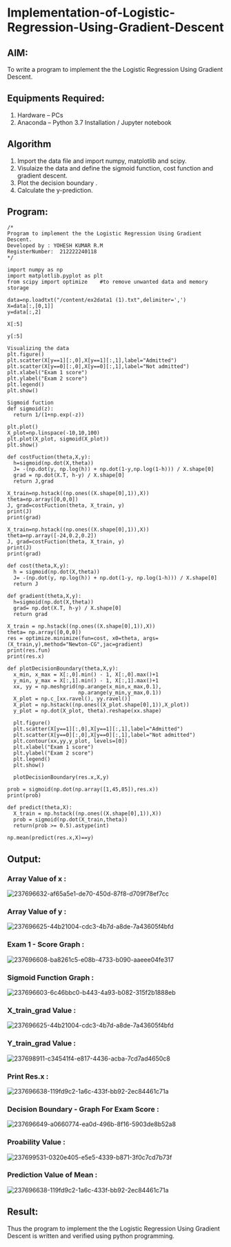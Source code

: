 # Implementation-of-Logistic-Regression-Using-Gradient-Descent

## AIM:
To write a program to implement the the Logistic Regression Using Gradient Descent.

## Equipments Required:
1. Hardware – PCs
2. Anaconda – Python 3.7 Installation / Jupyter notebook

## Algorithm
1. Import the data file and import numpy, matplotlib and scipy.
2. Visulaize the data and define the sigmoid function, cost function and gradient descent.
3. Plot the decision boundary .
4. Calculate the y-prediction.

## Program:
```
/*
Program to implement the the Logistic Regression Using Gradient Descent.
Developed by : YOHESH KUMAR R.M
RegisterNumber:  212222240118
*/
```
```
import numpy as np
import matplotlib.pyplot as plt
from scipy import optimize    #to remove unwanted data and memory storage

data=np.loadtxt("/content/ex2data1 (1).txt",delimiter=',')
X=data[:,[0,1]]
y=data[:,2]

X[:5]

y[:5]

Visualizing the data
plt.figure()
plt.scatter(X[y==1][:,0],X[y==1][:,1],label="Admitted")
plt.scatter(X[y==0][:,0],X[y==0][:,1],label="Not admitted")
plt.xlabel("Exam 1 score")
plt.ylabel("Exam 2 score")
plt.legend()
plt.show()

Sigmoid fuction
def sigmoid(z):
  return 1/(1+np.exp(-z))
  
plt.plot()
X_plot=np.linspace(-10,10,100)
plt.plot(X_plot, sigmoid(X_plot))
plt.show()

def costFuction(theta,X,y):
  h=sigmoid(np.dot(X,theta))
  J= -(np.dot(y, np.log(h)) + np.dot(1-y,np.log(1-h))) / X.shape[0]
  grad = np.dot(X.T, h-y) / X.shape[0]
  return J,grad
  
X_train=np.hstack((np.ones((X.shape[0],1)),X))
theta=np.array([0,0,0])
J, grad=costFuction(theta, X_train, y)
print(J)
print(grad)

X_train=np.hstack((np.ones((X.shape[0],1)),X))
theta=np.array([-24,0.2,0.2])
J, grad=costFuction(theta, X_train, y)
print(J)
print(grad)

def cost(theta,X,y):
  h = sigmoid(np.dot(X,theta))
  J= -(np.dot(y, np.log(h)) + np.dot(1-y, np.log(1-h))) / X.shape[0]
  return J
  
def gradient(theta,X,y):
  h=sigmoid(np.dot(X,theta))
  grad= np.dot(X.T, h-y) / X.shape[0]
  return grad
  
X_train = np.hstack((np.ones((X.shape[0],1)),X))
theta= np.array([0,0,0])
res = optimize.minimize(fun=cost, x0=theta, args=(X_train,y),method="Newton-CG",jac=gradient)
print(res.fun)
print(res.x)

def plotDecisionBoundary(theta,X,y):
  x_min, x_max = X[:,0].min() - 1, X[:,0].max()+1
  y_min, y_max = X[:,1].min() - 1, X[:,1].max()+1
  xx, yy = np.meshgrid(np.arange(x_min,x_max,0.1),
                       np.arange(y_min,y_max,0.1))
  X_plot = np.c_[xx.ravel(), yy.ravel()]
  X_plot = np.hstack((np.ones((X_plot.shape[0],1)),X_plot))
  y_plot = np.dot(X_plot, theta).reshape(xx.shape)

  plt.figure()
  plt.scatter(X[y==1][:,0],X[y==1][:,1],label="Admitted")
  plt.scatter(X[y==0][:,0],X[y==0][:,1],label="Not admitted")
  plt.contour(xx,yy,y_plot, levels=[0])
  plt.xlabel("Exam 1 score")
  plt.ylabel("Exam 2 score")
  plt.legend()
  plt.show()
  
  plotDecisionBoundary(res.x,X,y)
  
prob = sigmoid(np.dot(np.array([1,45,85]),res.x))
print(prob)

def predict(theta,X):
  X_train = np.hstack((np.ones((X.shape[0],1)),X))
  prob = sigmoid(np.dot(X_train,theta))
  return(prob >= 0.5).astype(int)
  
np.mean(predict(res.x,X)==y)
```


## Output:
### Array Value of x :
![237696632-af65a5e1-de70-450d-87f8-d709f78ef7cc](https://github.com/IamShakthi/-Implementation-of-Logistic-Regression-Using-Gradient-Descent/assets/117913445/590fd446-8647-48dc-98c3-75312b730340)


### Array Value of y :
![237696625-44b21004-cdc3-4b7d-a8de-7a43605f4bfd](https://github.com/IamShakthi/-Implementation-of-Logistic-Regression-Using-Gradient-Descent/assets/117913445/6b5d9d94-1dd1-4d22-80b0-56766c511779)

### Exam 1 - Score Graph :
![237696608-ba8261c5-e08b-4733-b090-aaeee04fe317](https://github.com/IamShakthi/-Implementation-of-Logistic-Regression-Using-Gradient-Descent/assets/117913445/48e053ff-e862-4a1f-acaa-85cd7c33c9f5)

### Sigmoid Function Graph :
![237696603-6c46bbc0-b443-4a93-b082-315f2b1888eb](https://github.com/IamShakthi/-Implementation-of-Logistic-Regression-Using-Gradient-Descent/assets/117913445/6fcd842a-7c8a-461f-aba0-1b0ee626a75a)

### X_train_grad Value :
![237696625-44b21004-cdc3-4b7d-a8de-7a43605f4bfd](https://github.com/IamShakthi/-Implementation-of-Logistic-Regression-Using-Gradient-Descent/assets/117913445/b628cffd-32fb-4840-82f5-efb112ce0a8d)

### Y_train_grad Value :
![237698911-c34541f4-e817-4436-acba-7cd7ad4650c8](https://github.com/IamShakthi/-Implementation-of-Logistic-Regression-Using-Gradient-Descent/assets/117913445/89e1ef2e-f63b-49e0-b89d-2f131f992ed0)

### Print Res.x :
![237696638-119fd9c2-1a6c-433f-bb92-2ec84461c71a](https://github.com/IamShakthi/-Implementation-of-Logistic-Regression-Using-Gradient-Descent/assets/117913445/97172555-d049-42d4-9635-d7124abce3d7)

### Decision Boundary - Graph For Exam Score :
![237696649-a0660774-ea0d-496b-8f16-5903de8b52a8](https://github.com/IamShakthi/-Implementation-of-Logistic-Regression-Using-Gradient-Descent/assets/117913445/af2791c3-6b8c-4014-83dc-6e4fb97976dd)

### Proability Value :
![237699531-0320e405-e5e5-4339-b871-3f0c7cd7b73f](https://github.com/IamShakthi/-Implementation-of-Logistic-Regression-Using-Gradient-Descent/assets/117913445/18ac841d-e9d9-40d3-8cc8-37dc82912303)

### Prediction Value of Mean :
![237696638-119fd9c2-1a6c-433f-bb92-2ec84461c71a](https://github.com/IamShakthi/-Implementation-of-Logistic-Regression-Using-Gradient-Descent/assets/117913445/48c6907f-e629-49b4-b7b4-591231ed5c24)



## Result:
Thus the program to implement the the Logistic Regression Using Gradient Descent is written and verified using python programming.

